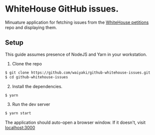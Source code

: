 # WhiteHouse GitHub issues.
Minuature application for fetching issues from the [WhiteHouse petitions](https://github.com/WhiteHouse/petitions/issues) repo and displaying them.

## Setup
This guide assumes presence of NodeJS and Yarn in your workstation.

1. Clone the repo
```bash
$ git clone https://github.com/waiyaki/github-whitehouse-issues.git
$ cd github-whitehouse-issues
```
2. Install the dependencies.
```bash
$ yarn
```
3. Run the dev server
```bash
$ yarn start
```
The application should auto-open a browser window. If it doesn't, visit [localhost:3000](localhost:3000)
